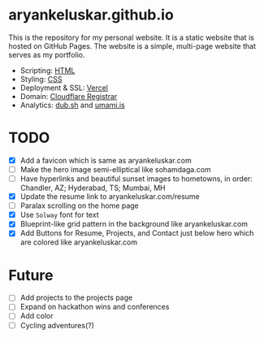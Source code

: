 # aryankeluskar.github.io

This is the repository for my personal website. It is a static website that is hosted on GitHub Pages. The website is a simple, multi-page website that serves as my portfolio.

- Scripting: [HTML](https://developer.mozilla.org/en-US/docs/Web/HTML)
- Styling: [CSS](https://developer.mozilla.org/en-US/docs/Web/CSS)
- Deployment & SSL: [Vercel](https://vercel.com)
- Domain: [Cloudflare Registrar](https://www.cloudflare.com/products/registrar/)
- Analytics: [dub.sh](https://dub.sh) and [umami.is](https://umami.is/)

# TODO

- [x] Add a favicon which is same as aryankeluskar.com
- [ ] Make the hero image semi-elliptical like sohamdaga.com
- [ ] Have hyperlinks and beautiful sunset images to hometowns, in order: Chandler, AZ; Hyderabad, TS; Mumbai, MH
- [x] Update the resume link to aryankeluskar.com/resume
- [ ] Paralax scrolling on the home page
- [x] Use `Solway` font for text
- [x] Blueprint-like grid pattern in the background like aryankeluskar.com
- [x] Add Buttons for Resume, Projects, and Contact just below hero which are colored like aryankeluskar.com

# Future
- [ ] Add projects to the projects page
- [ ] Expand on hackathon wins and conferences
- [ ] Add color
- [ ] Cycling adventures(?)
